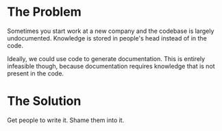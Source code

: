 

# The Problem

Sometimes you start work at a new company and the codebase is largely undocumented. Knowledge is stored in people's head instead of in the code.

Ideally, we could use code to generate documentation. This is entirely infeasible though, because documentation requires knowledge that is not present in the code.

# The Solution

Get people to write it. Shame them into it.
